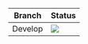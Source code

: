 | Branch  | Status |
| ------------- | ------------- |
| Develop  | ![](https://gitlab.com/poldz123/CanadaTransit/badges/develop/build.svg) |
